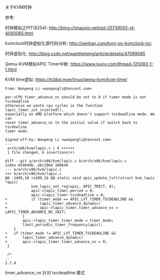 关于KVM时钟

参考: 

时钟模拟之PIT(8254): http://blog.chinaunix.net/uid-25739055-id-4093065.html

kvmclock时钟虚拟化源代码分析: http://oenhan.com/kvm-pv-kvmclock-tsc

时钟虚拟化: http://blog.csdn.net/wanthelping/article/details/47069085

Qemu-KVM模拟APIC Timer中断: https://www.iyunv.com/thread-125093-1-1.html

KVM time虚拟: https://tcbbd.moe/linux/qemu-kvm/kvm-time/



```
From: Wanpeng Li <wanpengli@tencent.com>

per-vCPU timer_advance_ns should be set to 0 if timer mode is not tscdeadline 
otherwise we waste cpu cycles in the function lapic_timer_int_injected(), 
especially on AMD platform which doesn't support tscdeadline mode. We can 
reset timer_advance_ns to the initial value if switch back to tscdealine 
timer mode.

Signed-off-by: Wanpeng Li <wanpengli@tencent.com>
---
 arch/x86/kvm/lapic.c | 6 ++++++
 1 file changed, 6 insertions(+)

diff --git a/arch/x86/kvm/lapic.c b/arch/x86/kvm/lapic.c
index 654649b..abc296d 100644
--- a/arch/x86/kvm/lapic.c
+++ b/arch/x86/kvm/lapic.c
@@ -1499,10 +1499,16 @@ static void apic_update_lvtt(struct kvm_lapic *apic)
 			kvm_lapic_set_reg(apic, APIC_TMICT, 0);
 			apic->lapic_timer.period = 0;
 			apic->lapic_timer.tscdeadline = 0;
+			if (timer_mode == APIC_LVT_TIMER_TSCDEADLINE &&
+				lapic_timer_advance_dynamic)
+				apic->lapic_timer.timer_advance_ns = LAPIC_TIMER_ADVANCE_NS_INIT;
 		}
 		apic->lapic_timer.timer_mode = timer_mode;
 		limit_periodic_timer_frequency(apic);
 	}
+	if (timer_mode != APIC_LVT_TIMER_TSCDEADLINE &&
+		lapic_timer_advance_dynamic)
+		apic->lapic_timer.timer_advance_ns = 0;
 }
 
 /*
-- 
2.7.4
```


timer_advance_ns 针对 tscdeadline 模式


